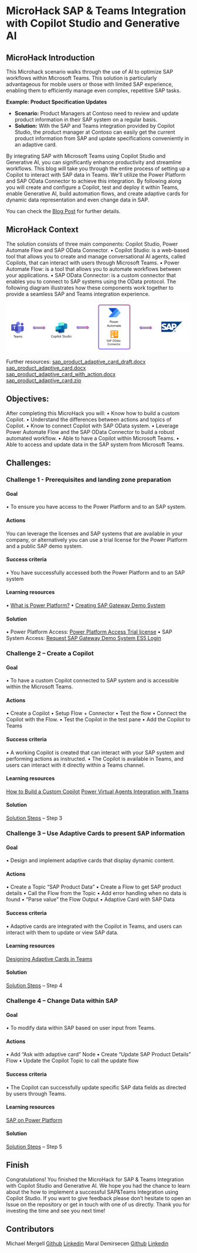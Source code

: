 # **MicroHack SAP & Teams Integration with Copilot Studio and Generative AI**

## **MicroHack Introduction**
This Microhack scenario walks through the use of AI to optimize SAP workflows within Microsoft Teams. This solution is particularly advantageous for mobile users or those with limited SAP experience, enabling them to efficiently manage even complex, repetitive SAP tasks.

**Example: Product Specification Updates**
* **Scenario:** Product Managers at Contoso need to review and update product information in their SAP system on a regular basis.
* **Solution:** With the SAP and Teams integration provided by Copilot Studio, the product manager at Contoso can easily get the current product information from SAP and update specifications conveniently in an adaptive card.  

By integrating SAP with Microsoft Teams using Copilot Studio and Generative AI, you can significantly enhance productivity and streamline workflows. This blog will take you through the entire process of setting up a Copilot to interact with SAP data in Teams. We'll utilize the Power Platform and SAP OData Connector to achieve this integration. By following along you will create and configure a Copilot, test and deploy it within Teams, enable Generative AI, build automation flows, and create adaptive cards for dynamic data representation and even change data in SAP. 

You can check the [Blog Post](https://techcommunity.microsoft.com/gxcuf89792/attachments/gxcuf89792/SAPApplications/1042/5/sap_product_adaptive_card_with_action.docx) for further details.

## **MicroHack Context**
The solution consists of three main components: Copilot Studio, Power Automate Flow and SAP OData Connector.
•	Copilot Studio: is a web-based tool that allows you to create and manage conversational AI agents, called Copilots, that can interact with users through Microsoft Teams.
•	 Power Automate Flow: is a tool that allows you to automate workflows between your applications.
•	 SAP OData Connector: is a custom connector that enables you to connect to SAP systems using the OData protocol.
The following diagram illustrates how these components work together to provide a seamless SAP and Teams integration experience.

![image](Images/architecture.png)

Further resources:
[sap_product_adaptive_card_draft.docx](https://techcommunity.microsoft.com/gxcuf89792/attachments/gxcuf89792/SAPApplications/1042/1/sap_product_adaptive_card_draft.docx) 
[sap_product_adaptive_card.docx](https://techcommunity.microsoft.com/gxcuf89792/attachments/gxcuf89792/SAPApplications/1042/2/sap_product_adaptive_card.docx)
[sap_product_adaptive_card_with_action.docx](https://techcommunity.microsoft.com/gxcuf89792/attachments/gxcuf89792/SAPApplications/1042/5/sap_product_adaptive_card_with_action.docx)
[sap_product_adaptive_card.zip](https://techcommunity.microsoft.com/gxcuf89792/attachments/gxcuf89792/SAPApplications/1042/6/sap_product_adaptive_card.zip)

## **Objectives:**
After completing this MicroHack you will:
•	Know how to build a custom Copilot.
•	Understand the differences between actions and topics of Copilot.
•	Know to connect Copilot with SAP OData system.
•	Leverage Power Automate Flow and the SAP OData Connector to build a robust automated workflow. 
•	Able to have a Copilot within Microsoft Teams.
•	Able to access and update data in the SAP system from Microsoft Teams.

## **Challenges:**

### **Challenge 1 - Prerequisites and landing zone preparation**
#### Goal
•	To ensure you have access to the Power Platform and to an SAP system.

#### Actions
You can leverage the licenses and SAP systems that are available in your company, or alternatively you can use a trial license for the Power Platform and a public SAP demo system.

#### Success criteria
•	You have successfully accessed both the Power Platform and to an SAP system

#### Learning resources
•	[What is Power Platform?](https://learn.microsoft.com/en-us/power-platform/)
•	[Creating SAP Gateway Demo System](https://developers.sap.com/tutorials/gateway-demo-signup.html)

#### Solution
•	Power Platform Access: [Power Platform Access Trial license](https://learn.microsoft.com/en-us/power-apps/maker/signup-for-powerapps)
•	SAP System Access: [Request SAP Gateway Demo System ES5 Login](https://developers.sap.com/tutorials/gateway-demo-signup.html) 

### **Challenge 2 – Create a Copilot**
#### Goal
•	To have a custom Copilot connected to SAP system and is accessible within the Microsoft Teams.

#### Actions
•	Create a Copilot
•	Setup Flow + Connector
•	Test the flow
•	Connect the Copilot with the Flow.
•	Test the Copilot in the test pane
•	Add the Copilot to Teams

#### Success criteria
•	A working Copilot is created that can interact with your SAP system and performing actions as instructed.
•	The Copilot is available in Teams, and users can interact with it directly within a Teams channel.

#### Learning resources
[How to Build a Custom Copilot](https://learn.microsoft.com/en-us/power-virtual-agents/)
[Power Virtual Agents Integration with Teams](https://learn.microsoft.com/en-us/microsoftteams/platform/bots/how-to/add-power-virtual-agents-bot-to-teams)

#### Solution
[Solution Steps](https://techcommunity.microsoft.com/t5/running-sap-applications-on-the/sap-amp-teams-integration-with-copilot-studio-and-generative-ai/ba-p/4213260)  – Step 3

### **Challenge 3 – Use Adaptive Cards to present SAP information**
#### Goal
•	Design and implement adaptive cards that display dynamic content.

#### Actions
•	Create a Topic “SAP Product Data”
•	Create a Flow to get SAP product details
•	Call the Flow from the Topic
•	Add error handling when no data is found
•	“Parse value” the Flow Output
•	Adaptive Card with SAP Data

#### Success criteria
•	Adaptive cards are integrated with the Copilot in Teams, and users can interact with them to update or view SAP data.

#### Learning resources
[Designing Adaptive Cards in Teams](https://learn.microsoft.com/en-us/microsoftteams/platform/task-modules-and-cards/cards/design-effective-cards?tabs=design)

#### Solution
[Solution Steps](https://techcommunity.microsoft.com/t5/running-sap-applications-on-the/sap-amp-teams-integration-with-copilot-studio-and-generative-ai/ba-p/4213260) – Step 4

### **Challenge 4 – Change Data within SAP**
#### Goal
•	To modify data within SAP based on user input from Teams.

#### Actions
•	Add “Ask with adaptive card” Node
•	Create “Update SAP Product Details” Flow
•	Update the Copilot Topic to call the update flow

#### Success criteria
•	The Copilot can successfully update specific SAP data fields as directed by users through Teams.

#### Learning resources
[SAP on Power Platform](https://learn.microsoft.com/en-us/power-platform/sap/overview)

#### Solution
[Solution Steps](https://techcommunity.microsoft.com/t5/running-sap-applications-on-the/sap-amp-teams-integration-with-copilot-studio-and-generative-ai/ba-p/4213260) – Step 5

## **Finish**
Congratulations! You finished the MicroHack for SAP & Teams Integration with Copilot Studio and Generative AI. We hope you had the chance to learn about the how to implement a successful SAP&Teams Integration using Copilot Studio. If you want to give feedback please don’t hesitate to open an Issue on the repository or get in touch with one of us directly.
Thank you for investing the time and see you next time!

## **Contributors**
Michael Mergell [Github](https://github.com/mimergel) [Linkedin](https://de.linkedin.com/in/michaelmergell)
Maral Demirsecen [Github](https://github.com/marald44/) [Linkedin](https://de.linkedin.com/in/maral-demirsecen)


